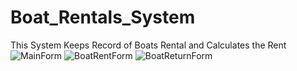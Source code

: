 # Boat_Rentals_System
This System Keeps Record of Boats Rental and Calculates the Rent 
![MainForm](https://github.com/RabiaKanwal/Boat_Rentals_System/blob/master/Forms/MainForm.png)
![BoatRentForm](https://github.com/RabiaKanwal/Boat_Rentals_System/blob/master/Forms/MainForm.png)
![BoatReturnForm](https://www.dropbox.com/s/nj8b8fctnk15m45/BoatReturnForm.png?dl=0)
